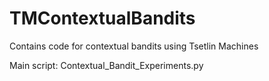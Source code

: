 # TMContextualBandits
Contains code for contextual bandits using Tsetlin Machines

Main script: Contextual_Bandit_Experiments.py
